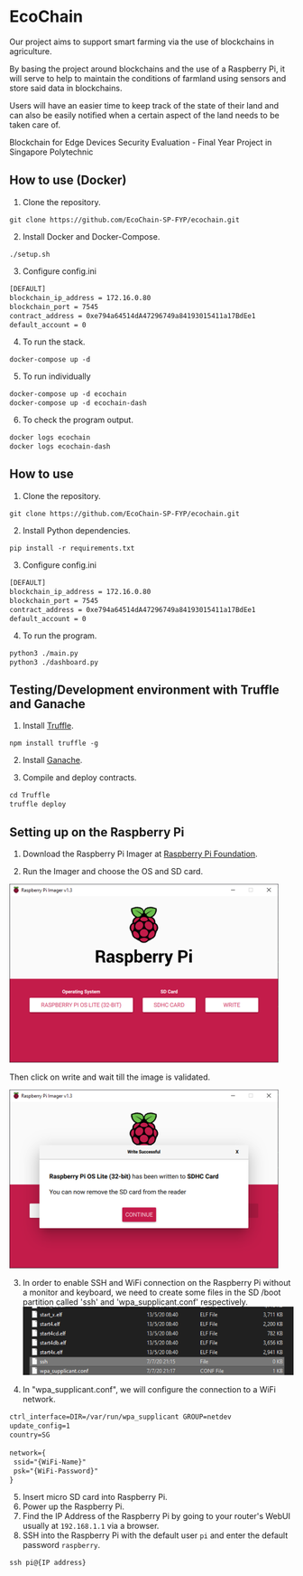 # EcoChain
Our project aims to support smart farming via the use of blockchains in agriculture.

By basing the project around blockchains and the use of a Raspberry Pi, it will serve to help to maintain the conditions of farmland using sensors and store said data in blockchains. 

Users will have an easier time to keep track of the state of their land and can also be easily notified when a certain aspect of the land needs to be taken care of.

Blockchain for Edge Devices Security Evaluation - Final Year Project in Singapore Polytechnic 

## How to use (Docker)
1. Clone the repository.
```
git clone https://github.com/EcoChain-SP-FYP/ecochain.git
```
2. Install Docker and Docker-Compose.
```
./setup.sh
```
3. Configure config.ini
```
[DEFAULT]
blockchain_ip_address = 172.16.0.80
blockchain_port = 7545
contract_address = 0xe794a64514dA47296749a84193015411a17BdEe1
default_account = 0
```
4. To run the stack.
```
docker-compose up -d
```
5. To run individually
```
docker-compose up -d ecochain
docker-compose up -d ecochain-dash
```
6. To check the program output.
```
docker logs ecochain
docker logs ecochain-dash
```

## How to use
1. Clone the repository.
```
git clone https://github.com/EcoChain-SP-FYP/ecochain.git
```
2. Install Python dependencies.
```
pip install -r requirements.txt
```
3. Configure config.ini
```
[DEFAULT]
blockchain_ip_address = 172.16.0.80
blockchain_port = 7545
contract_address = 0xe794a64514dA47296749a84193015411a17BdEe1
default_account = 0
```
4. To run the program.
```
python3 ./main.py
python3 ./dashboard.py
```

## Testing/Development environment with Truffle and Ganache
1. Install [Truffle](https://www.trufflesuite.com/truffle).
```
npm install truffle -g
```
2. Install [Ganache](https://github.com/trufflesuite/ganache/releases).

3. Compile and deploy contracts.
```
cd Truffle
truffle deploy
```

## Setting up on the Raspberry Pi
1. Download the Raspberry Pi Imager at [Raspberry Pi Foundation](https://www.raspberrypi.org/downloads/).

2. Run the Imager and choose the OS and SD card.

![RPi Imager](readme/rpi-imager-init.png)

Then click on write and wait till the image is validated.

![RPi Imager](readme/rpi-imager-complete.png)

3. In order to enable SSH and WiFi connection on the Raspberry Pi without a monitor and keyboard, we need to create some files in the SD /boot partition called 'ssh' and 'wpa_supplicant.conf' respectively.
![Config File](readme/configFile.png)

4. In "wpa_supplicant.conf", we will configure the connection to a WiFi network.
```
ctrl_interface=DIR=/var/run/wpa_supplicant GROUP=netdev
update_config=1
country=SG

network={
 ssid="{WiFi-Name}"
 psk="{WiFi-Password}"
}
```
5. Insert micro SD card into Raspberry Pi.
6. Power up the Raspberry Pi.
7. Find the IP Address of the Raspberry Pi by going to your router's WebUI usually at `192.168.1.1` via a browser.
8. SSH into the Raspberry Pi with the default user `pi` and enter the default password `raspberry`.
```
ssh pi@{IP address}
```
